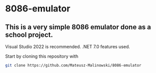 # 8086-emulator

## This is a very simple 8086 emulator done as a school project.

Visual Studio 2022 is recommended.
.NET 7.0 features used.

Start by cloning this repository with
```bash
git clone https://github.com/Mateusz-Malinowski/8086-emulator
```
